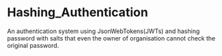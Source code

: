 # Hashing_Authentication
An authentication system using JsonWebTokens(JWTs) and hashing password with salts that even the owner of organisation cannot check the original password.
